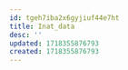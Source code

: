 ```yaml
---
id: tgeh7iba2x6gyjiuf44e7ht
title: Inat_data
desc: ''
updated: 1718355876793
created: 1718355876793
---
```

